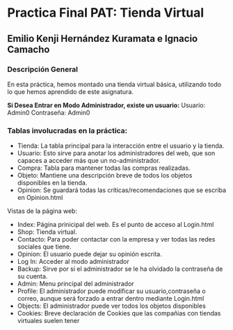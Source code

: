 
# Practica Final PAT: Tienda Virtual

## Emilio Kenji Hernández Kuramata e Ignacio Camacho

### Descripción General

En esta práctica, hemos montado una tienda virtual básica, utilizando todo lo que hemos aprendido de este asignatura.

**Si Desea Entrar en Modo Administrador, existe un usuario:**
Usuario: Admin0
Contraseña: Admin0

### Tablas involucradas en la práctica:

- Tienda: La tabla principal para la interacción entre el usuario y la tienda.
- Usuario: Esto sirve para anotar los administradores del web, que son capaces a acceder más que un no-administrador.
- Compra: Tabla para mantener todas las compras realizadas.
- Objeto: Mantiene una descripción breve de todos los objetos disponibles en la tienda.
- Opinion: Se guardará todas las críticas/recomendaciones que se escriba en Opinion.html

Vistas de la página web:

-   Index: Página prinicipal del web. Es el punto de acceso al Login.html
- Shop: Tienda virtual.
-   Contacto:  Para poder contactar con la empresa y ver todas las redes sociales que tiene.
-  Opinion: El usuario puede dejar su opinión escrita.
-   Log In: Acceder al modo administrador
-   Backup: Sirve por si el administrador se le ha olvidado la contraseña de su cuenta.
-   Admin: Menu principal del administrador
- Profile: El administrador puede modificar su usuario,contraseña o correo, aunque será forzado a entrar dentro mediante Login.html
- Objects: El administrador puede ver todos los objetos disponibles
- Cookies: Breve declaración de Cookies que las compañias con tiendas virtuales suelen tener